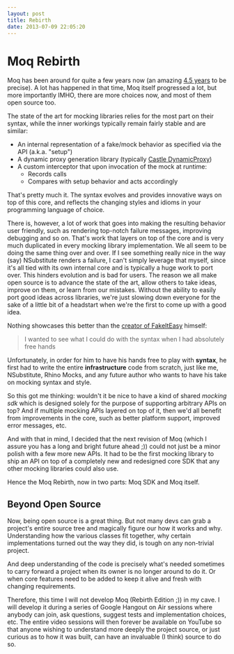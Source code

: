 ```yaml
---
layout: post
title: Rebirth
date: 2013-07-09 22:05:20
---
```


# Moq Rebirth

Moq has been around for quite a few years now (an amazing [4.5 years](https://code.google.com/p/moq/downloads/detail?name=Moq.zip) to be precise). A lot has happened in that time, Moq itself progressed a lot, but more importantly IMHO, there are more choices now, and most of them open source too.

The state of the art for mocking libraries relies for the most part on their syntax, while the inner workings typically remain fairly stable and are similar:

- An internal representation of a fake/mock behavior as specified via the API (a.k.a. "setup")
- A dynamic proxy generation library (typically [Castle DynamicProxy](https://nuget.org/packages/Castle.Core/))
- A custom interceptor that upon invocation of the mock at runtime:
  - Records calls
  - Compares with setup behavior and acts accordingly

That's pretty much it. The syntax evolves and provides innovative ways on top of this core, and reflects the changing styles and idioms in your programming language of choice. 

There is, however, a lot of work that goes into making the resulting behavior user friendly, such as rendering top-notch failure messages, improving debugging and so on. That's work that layers on top of the core and is very much duplicated in every mocking library implementation. We all seem to be doing the same thing over and over. If I see something really nice in the way (say) NSubstitute renders a failure, I can't simply leverage that myself, since it's all tied with its own internal core and is typically a huge work to port over. This hinders evolution and is bad for users. The reason we all make open source is to advance the state of the art, allow others to take ideas, improve on them, or learn from our mistakes. Without the ability to easily port good ideas across libraries, we're just slowing down everyone for the sake of a little bit of a headstart when we're the first to come up with a good idea.

Nothing showcases this better than the [creator of FakeItEasy](https://github.com/FakeItEasy/FakeItEasy/wiki/Why-was-FakeItEasy-created%3F) himself:

>  I wanted to see what I could do with the syntax when I had absolutely free hands

Unfortunately, in order for him to have his hands free to play with **syntax**, he first had to write the entire **infrastructure** code from scratch, just like me, NSubstitute, Rhino Mocks, and any future author who wants to have his take on mocking syntax and style.

So this got me thinking: wouldn't it be nice to have a kind of shared *mocking sdk* which is designed solely for the purpose of supporting arbitrary APIs on top? And if multiple mocking APIs layered on top of it, then we'd all benefit from improvements in the core, such as better platform support, improved error messages, etc.

And with that in mind, I decided that the next revision of Moq (which I assure you has a long and bright future ahead ;)) could not just be a minor polish with a few more new APIs. It had to be the first mocking library to ship an API on top of a completely new and redesigned core SDK that any other mocking libraries could also use.

Hence the Moq Rebirth, now in two parts: Moq SDK and Moq itself. 

## Beyond Open Source

Now, being open source is a great thing. But not many devs can grab a project's entire source tree and magically figure our how it works and why. Understanding how the various classes fit together, why certain implementations turned out the way they did, is tough on any non-trivial project. 

And deep understanding of the code is precisely what's needed sometimes to carry forward a project when its owner is no longer around to do it. Or when core features need to be added to keep it alive and fresh with changing requirements.

Therefore, this time I will not develop Moq (Rebirth Edition ;)) in my cave. I will develop it during a series of Google Hangout on Air sessions where anybody can join, ask questions, suggest tests and implementation choices, etc. The entire video sessions will then forever be available on YouTube so that anyone wishing to understand more deeply the project source, or just curious as to how it was built, can have an invaluable (I think) source to do so.